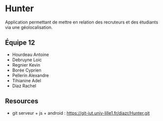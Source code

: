 # Hunter

Application permettant de mettre en relation des recruteurs et des étudiants via une géolocalisation.

## Équipe 12

* Hourdeau Antoine
* Debruyne Loic
* Regnier Kevin
* Borée Cyprien
* Pellerin Alexandre
* Tihianine Adel
* Diaz Rachel

## Resources

* git serveur + js + android : https://git-iut.univ-lille1.fr/diazr/Hunter.git


